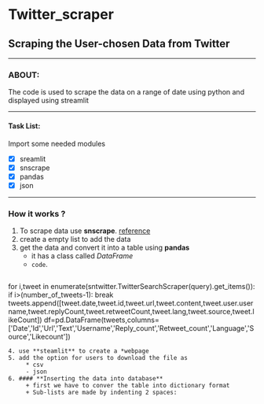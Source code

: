 # Twitter_scraper
## Scraping the User-chosen Data from Twitter
----
### ABOUT:
   The code is used to scrape the data on a range of date using python and displayed using streamlit
***
#### Task List:
Import some needed modules
- [x] sreamlit
- [x] snscrape
- [x] pandas
- [x] json

 ---
### **How it works** ?
1. To scrape data use **snscrape**. [reference](https://medium.com/dataseries/how-to-scrape-millions-of-tweets-using-snscrape-195ee3594721)
2. create a empty list to add the data 
3. get the data and convert it into a table using **pandas**
      * it has a class called _DataFrame_
      * `code`.
      ```
 for i,tweet in enumerate(sntwitter.TwitterSearchScraper(query).get_items()):
            if i>(number_of_tweets-1):
                break
            tweets.append([tweet.date,tweet.id,tweet.url,tweet.content,tweet.user.username,tweet.replyCount,tweet.retweetCount,tweet.lang,tweet.source,tweet.likeCount])
        df=pd.DataFrame(tweets,columns=['Date','Id','Url','Text','Username','Reply_count','Retweet_count','Language','Source','Likecount'])
```
4. use **steamlit** to create a *webpage
5. add the option for users to download the file as
     * csv
     - json
6. #### **Inserting the data into database**
     + first we have to conver the table into dictionary format
     + Sub-lists are made by indenting 2 spaces:
